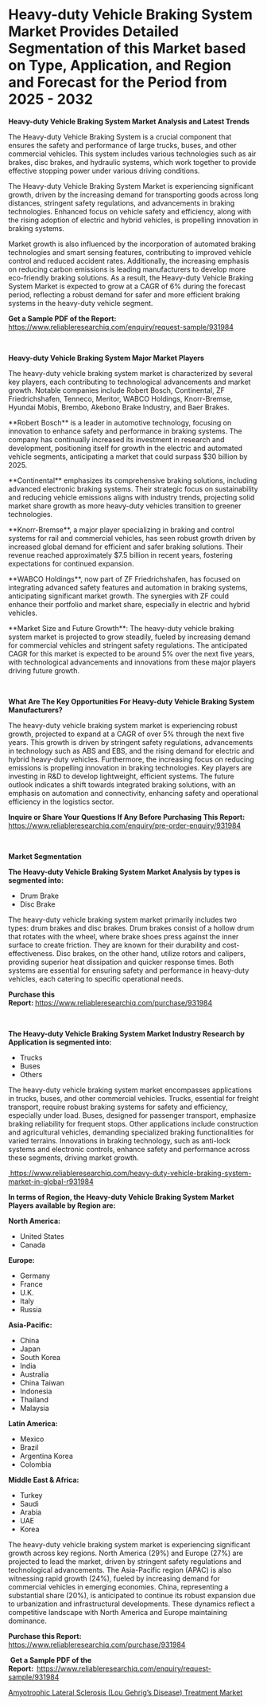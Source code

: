 <p><h1>Heavy-duty Vehicle Braking System Market Provides Detailed Segmentation of this Market based on Type, Application, and Region and Forecast for the Period from 2025 - 2032</h1></p><p><strong>Heavy-duty Vehicle Braking System Market Analysis and Latest Trends</strong></p>
<p><p>The Heavy-duty Vehicle Braking System is a crucial component that ensures the safety and performance of large trucks, buses, and other commercial vehicles. This system includes various technologies such as air brakes, disc brakes, and hydraulic systems, which work together to provide effective stopping power under various driving conditions. </p><p>The Heavy-duty Vehicle Braking System Market is experiencing significant growth, driven by the increasing demand for transporting goods across long distances, stringent safety regulations, and advancements in braking technologies. Enhanced focus on vehicle safety and efficiency, along with the rising adoption of electric and hybrid vehicles, is propelling innovation in braking systems. </p><p>Market growth is also influenced by the incorporation of automated braking technologies and smart sensing features, contributing to improved vehicle control and reduced accident rates. Additionally, the increasing emphasis on reducing carbon emissions is leading manufacturers to develop more eco-friendly braking solutions. As a result, the Heavy-duty Vehicle Braking System Market is expected to grow at a CAGR of 6% during the forecast period, reflecting a robust demand for safer and more efficient braking systems in the heavy-duty vehicle segment.</p></p>
<p><strong>Get a Sample PDF of the Report:&nbsp;</strong> <a href="https://www.reliableresearchiq.com/enquiry/request-sample/931984?utm_campaign=3384&utm_medium=2&utm_source=Github&utm_content=ia&utm_term=21032025&utm_id=heavy-duty-vehicle-braking-system">https://www.reliableresearchiq.com/enquiry/request-sample/931984</a></p>
<p>&nbsp;</p>
<p><strong>Heavy-duty Vehicle Braking System Major Market Players</strong></p>
<p><p>The heavy-duty vehicle braking system market is characterized by several key players, each contributing to technological advancements and market growth. Notable companies include Robert Bosch, Continental, ZF Friedrichshafen, Tenneco, Meritor, WABCO Holdings, Knorr-Bremse, Hyundai Mobis, Brembo, Akebono Brake Industry, and Baer Brakes.</p><p>**Robert Bosch** is a leader in automotive technology, focusing on innovation to enhance safety and performance in braking systems. The company has continually increased its investment in research and development, positioning itself for growth in the electric and automated vehicle segments, anticipating a market that could surpass $30 billion by 2025.</p><p>**Continental** emphasizes its comprehensive braking solutions, including advanced electronic braking systems. Their strategic focus on sustainability and reducing vehicle emissions aligns with industry trends, projecting solid market share growth as more heavy-duty vehicles transition to greener technologies.</p><p>**Knorr-Bremse**, a major player specializing in braking and control systems for rail and commercial vehicles, has seen robust growth driven by increased global demand for efficient and safer braking solutions. Their revenue reached approximately $7.5 billion in recent years, fostering expectations for continued expansion.</p><p>**WABCO Holdings**, now part of ZF Friedrichshafen, has focused on integrating advanced safety features and automation in braking systems, anticipating significant market growth. The synergies with ZF could enhance their portfolio and market share, especially in electric and hybrid vehicles.</p><p>**Market Size and Future Growth**: The heavy-duty vehicle braking system market is projected to grow steadily, fueled by increasing demand for commercial vehicles and stringent safety regulations. The anticipated CAGR for this market is expected to be around 5% over the next five years, with technological advancements and innovations from these major players driving future growth.</p></p>
<p>&nbsp;</p>
<p><strong>What Are The Key Opportunities For Heavy-duty Vehicle Braking System Manufacturers?</strong></p>
<p><p>The heavy-duty vehicle braking system market is experiencing robust growth, projected to expand at a CAGR of over 5% through the next five years. This growth is driven by stringent safety regulations, advancements in technology such as ABS and EBS, and the rising demand for electric and hybrid heavy-duty vehicles. Furthermore, the increasing focus on reducing emissions is propelling innovation in braking technologies. Key players are investing in R&D to develop lightweight, efficient systems. The future outlook indicates a shift towards integrated braking solutions, with an emphasis on automation and connectivity, enhancing safety and operational efficiency in the logistics sector.</p></p>
<p><strong>Inquire or Share Your Questions If Any Before Purchasing This Report:</strong> <a href="https://www.reliableresearchiq.com/enquiry/pre-order-enquiry/931984?utm_campaign=3384&utm_medium=2&utm_source=Github&utm_content=ia&utm_term=21032025&utm_id=heavy-duty-vehicle-braking-system">https://www.reliableresearchiq.com/enquiry/pre-order-enquiry/931984</a></p>
<p>&nbsp;</p>
<p><strong>Market Segmentation</strong></p>
<p><strong>The Heavy-duty Vehicle Braking System Market Analysis by types is segmented into:</strong></p>
<p><ul><li>Drum Brake</li><li>Disc Brake</li></ul></p>
<p><p>The heavy-duty vehicle braking system market primarily includes two types: drum brakes and disc brakes. Drum brakes consist of a hollow drum that rotates with the wheel, where brake shoes press against the inner surface to create friction. They are known for their durability and cost-effectiveness. Disc brakes, on the other hand, utilize rotors and calipers, providing superior heat dissipation and quicker response times. Both systems are essential for ensuring safety and performance in heavy-duty vehicles, each catering to specific operational needs.</p></p>
<p><strong>Purchase this Report:&nbsp;</strong><a href="https://www.reliableresearchiq.com/purchase/931984?utm_campaign=3384&utm_medium=2&utm_source=Github&utm_content=ia&utm_term=21032025&utm_id=heavy-duty-vehicle-braking-system">https://www.reliableresearchiq.com/purchase/931984</a></p>
<p>&nbsp;</p>
<p><strong>The Heavy-duty Vehicle Braking System Market Industry Research by Application is segmented into:</strong></p>
<p><ul><li>Trucks</li><li>Buses</li><li>Others</li></ul></p>
<p><p>The heavy-duty vehicle braking system market encompasses applications in trucks, buses, and other commercial vehicles. Trucks, essential for freight transport, require robust braking systems for safety and efficiency, especially under load. Buses, designed for passenger transport, emphasize braking reliability for frequent stops. Other applications include construction and agricultural vehicles, demanding specialized braking functionalities for varied terrains. Innovations in braking technology, such as anti-lock systems and electronic controls, enhance safety and performance across these segments, driving market growth.</p></p>
<p><a href="https://www.reliableresearchiq.com/heavy-duty-vehicle-braking-system-market-in-global-r931984?utm_campaign=3384&utm_medium=2&utm_source=Github&utm_content=ia&utm_term=21032025&utm_id=heavy-duty-vehicle-braking-system">&nbsp;https://www.reliableresearchiq.com/heavy-duty-vehicle-braking-system-market-in-global-r931984</a></p>
<p><strong>In terms of Region, the Heavy-duty Vehicle Braking System Market Players available by Region are:</strong></p>
<p>
    <p> <strong> North America: </strong>
        <ul>
            <li>United States</li>
            <li>Canada</li>
        </ul>
        </p> 
    <p> <strong> Europe: </strong>
        <ul>
            <li>Germany</li>
            <li>France</li>
            <li>U.K.</li>
            <li>Italy</li>
            <li>Russia</li>
        </ul>
        </p> 
    <p> <strong> Asia-Pacific: </strong>
        <ul>
            <li>China</li>
            <li>Japan</li>
            <li>South Korea</li>
            <li>India</li>
            <li>Australia</li>
            <li>China Taiwan</li>
            <li>Indonesia</li>
            <li>Thailand</li>
            <li>Malaysia</li>
        </ul>
        </p> 
    <p> <strong> Latin America: </strong>
        <ul>
            <li>Mexico</li>
            <li>Brazil</li>
            <li>Argentina Korea</li>
            <li>Colombia</li>
        </ul>
        </p> 
    <p> <strong> Middle East & Africa: </strong>
        <ul>
            <li>Turkey</li>
            <li>Saudi</li>
            <li>Arabia</li>
            <li>UAE</li>
            <li>Korea</li>
        </ul>
    </p>
    </p>
<p><p>The heavy-duty vehicle braking system market is experiencing significant growth across key regions. North America (29%) and Europe (27%) are projected to lead the market, driven by stringent safety regulations and technological advancements. The Asia-Pacific region (APAC) is also witnessing rapid growth (24%), fueled by increasing demand for commercial vehicles in emerging economies. China, representing a substantial share (20%), is anticipated to continue its robust expansion due to urbanization and infrastructural developments. These dynamics reflect a competitive landscape with North America and Europe maintaining dominance.</p></p>
<p><strong>Purchase this Report: </strong><a href="https://www.reliableresearchiq.com/purchase/931984?utm_campaign=3384&utm_medium=2&utm_source=Github&utm_content=ia&utm_term=21032025&utm_id=heavy-duty-vehicle-braking-system">https://www.reliableresearchiq.com/purchase/931984</a></p>
<p>&nbsp;<strong>Get a Sample PDF of the Report:&nbsp;&nbsp;</strong><a href="https://www.reliableresearchiq.com/enquiry/request-sample/931984?utm_campaign=3384&utm_medium=2&utm_source=Github&utm_content=ia&utm_term=21032025&utm_id=heavy-duty-vehicle-braking-system">https://www.reliableresearchiq.com/enquiry/request-sample/931984</a></p>
<p><strong></strong></p>
<p><p><a href="https://github.com/boyertrull4r/Market-Research-Report-List-1/blob/main/amyotrophic-lateral-sclerosis-lou-gehrigs-disease-treatment-market.md?utm_campaign=3384&utm_medium=2&utm_source=Github&utm_content=ia&utm_term=21032025&utm_id=heavy-duty-vehicle-braking-system">Amyotrophic Lateral Sclerosis (Lou Gehrig’s Disease) Treatment Market</a></p></p>